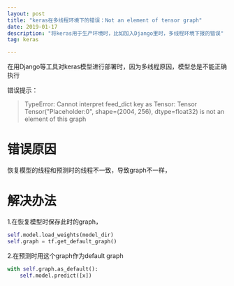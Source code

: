```yaml
---
layout: post
title: "keras在多线程环境下的错误：Not an element of tensor graph"
date: 2019-01-17
description: "将keras用于生产环境时，比如加入Django里时，多线程环境下报的错误"
tag: keras

---
```


在用Django等工具对keras模型进行部署时，因为多线程原因，模型总是不能正确执行

错误提示：
> TypeError: Cannot interpret feed_dict key as Tensor: Tensor Tensor("Placeholder:0", shape=(2004, 256), dtype=float32) is not an element of this graph

# 错误原因
恢复模型的线程和预测时的线程不一致，导致graph不一样，

# 解决办法
1.在恢复模型时保存此时的graph，
```python
self.model.load_weights(model_dir)
self.graph = tf.get_default_graph()
```

2.在预测时用这个graph作为default graph

```python
with self.graph.as_default():
    self.model.predict([x])

```

